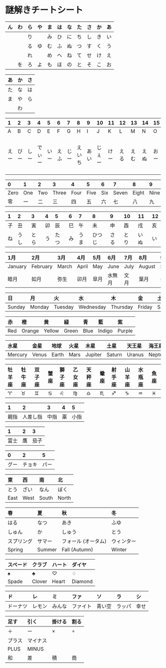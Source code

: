 # 謎解きチートシート

|ん|わ|ら|や|ま|は|な|た|さ|か|あ|
|:----|:----|:----|:----|:----|:----|:----|:----|:----|:----|:----|
| | |り| |み|ひ|に|ち|し|き|い|
| | |る|ゆ|む|ふ|ぬ|つ|す|く|う|
| | |れ| |め|へ|ね|て|せ|け|え|
| |を|ろ|よ|も|ほ|の|と|そ|こ|お|

|あ|か|さ|
|:----|:----|:----|
|た|な|は|
|ま|や|ら|
||わ||

|1|2|3|4|5|6|7|8|9|10|11|12|13|14|15|16|17|18|19|20|21|22|23|24|25|26|
|:----|:----|:----|:----|:----|:----|:----|:----|:----|:----|:----|:----|:----|:----|:----|:----|:----|:----|:----|:----|:----|:----|:----|:----|:----|:----|
|A|B|C|D|E|F|G|H|I|J|K|L|M|N|O|P|Q|R|S|T|U|V|W|X|Y|Z|
|えー|びー|しー|でぃー|いー|えふ|じー|えいち|あい|じぇー|けー|える|えむ|えぬ|おー|ぴー|きゅー|あーる|えす|てぃー|ゆー|ぶい|だぶりゅー|えっくす|わい|ぜっと|

|0|1|2|3|4|5|6|7|8|9|10| 
|:----|:----|:----|:----|:----|:----|:----|:----|:----|:----|:----|
|Zero|One|Two|Three|Four|Five|Six|Seven|Eight|Nine|Ten| 
|零|一|二|三|四|五|六|七|八|九|十| 

|1|2|3|4|5|6|7|8|9|10|11|12|
|:----|:----|:----|:----|:----|:----|:----|:----|:----|:----|:----|:----|
|子|丑|寅|卯|辰|巳|午|未|申|酉|戌|亥|
|ね|うし|とら|う|たつ|み|うま|ひつじ|さる|とり|いぬ|い|

|1月|2月|3月|4月|5月|6月|7月|8月|9月|10月|11月|12月|
|:----|:----|:----|:----|:----|:----|:----|:----|:----|:----|:----|:----|
|January|February|March|April|May|June|July|August|September|October|November|December|
|睦月|如月|弥生|卯月|皐月|水無月|文月|葉月|長月|神無月|霜月|師走|

|日|月|火|水|木|金|土|
|:----|:----|:----|:----|:----|:----|:----|
|Sunday|Monday|Tuesday|Wednesday|Thursday|Friday|Saturday|

|赤|橙|黄|緑|青|藍|紫|
|:----|:----|:----|:----|:----|:----|:----|
|Red|Orange|Yellow|Green|Blue|Indigo|Purple|

|水星|金星|地球|火星|木星|土星|天王星|海王星|
|:----|:----|:----|:----|:----|:----|:----|:----|
|Mercury|Venus|Earth|Mars|Jupiter|Saturn|Uranus|Neptune|

|牡羊座|牡牛座|双子座|蟹座|獅子座|乙女座|天秤座|蠍座|射手座|山羊座|水瓶座|魚座|
|:----|:----|:----|:----|:----|:----|:----|:----|:----|:----|:----|:----|
|♈︎|♉︎|♊︎|♋︎|♌︎|♍︎|♎︎|♏︎|♐︎|♑︎|♒︎|♓︎|

|1|2|3|4|5|
|:----|:----|:----|:----|:----|
|親指|人差し指|中指|薬|小指|

|1|2|3|
|:----|:----|:----|
|富士|鷹|茄子|

|0|2|5|
|:----|:----|:----|
|グー|チョキ|パー|

|東|西|南|北|
|:----|:----|:----|:----|
|とう|ざい|なん|ぼく|
|East|West|South|North|

|春|夏|秋|冬|
|:----|:----|:----|:----|
|はる|なつ|あき|ふゆ|
|しゅん|か|しゅう|とう|
|スプリング|サマー|フォール (オータム)|ウィンター|
|Spring|Summer|Fall (Autumn)|Winter|

|スペード|クラブ|ハート|ダイヤ|
|:----|:----|:----|:----|
|♠︎|♣︎|♡|♢|
|Spade|Clover|Heart|Diamond|

|ド|レ|ミ|ファ|ソ|ラ|シ|
|:----|:----|:----|:----|:----|:----|:----|
|ドーナツ|レモン|みんな|ファイト|青い空|ラッパ|幸せ|

|足す|引く|掛ける|割る|
|:----|:----|:----|:----|
|＋|ー|×|÷|
|プラス|マイナス|||
|PLUS|MINUS|||
|和|差|積|商|
